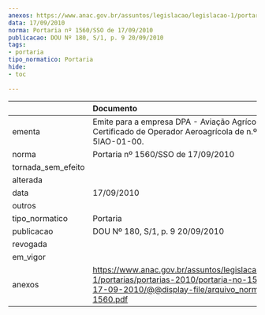```yaml
---
anexos: https://www.anac.gov.br/assuntos/legislacao/legislacao-1/portarias/portarias-2010/portaria-no-1560-sso-de-17-09-2010/@@display-file/arquivo_norma/PA2010-1560.pdf
data: 17/09/2010
norma: Portaria nº 1560/SSO de 17/09/2010
publicacao: DOU Nº 180, S/1, p. 9 20/09/2010
tags:
- portaria
tipo_normatico: Portaria
hide: 
- toc 
 
---
```


|                    | Documento                                                                                                                                                         |
|:-------------------|:------------------------------------------------------------------------------------------------------------------------------------------------------------------|
| ementa             | Emite para a empresa DPA - Aviação Agrícola Ltda., o Certificado de Operador Aeroagrícola de n.º 2010-09-5IAO-01-00.                                              |
| norma              | Portaria nº 1560/SSO de 17/09/2010                                                                                                                                |
| tornada_sem_efeito |                                                                                                                                                                   |
| alterada           |                                                                                                                                                                   |
| data               | 17/09/2010                                                                                                                                                        |
| outros             |                                                                                                                                                                   |
| tipo_normatico     | Portaria                                                                                                                                                          |
| publicacao         | DOU Nº 180, S/1, p. 9 20/09/2010                                                                                                                                  |
| revogada           |                                                                                                                                                                   |
| em_vigor           |                                                                                                                                                                   |
| anexos             | https://www.anac.gov.br/assuntos/legislacao/legislacao-1/portarias/portarias-2010/portaria-no-1560-sso-de-17-09-2010/@@display-file/arquivo_norma/PA2010-1560.pdf |